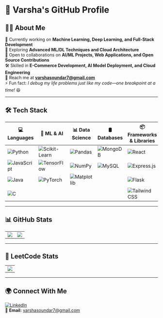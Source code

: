 # 🚀 **Varsha's GitHub Profile**  

## 👩‍💻 About Me  
🔭 Currently working on **Machine Learning, Deep Learning, and Full-Stack Development**  
🌱 Exploring **Advanced ML/DL Techniques and Cloud Architecture**  
👯 Open to collaborations on **AI/ML Projects, Web Applications, and Open Source Contributions**  
🛠️ Skilled in **E-Commerce Development, AI Model Deployment, and Cloud Engineering**  
📧 Reach me at **varshasoundar7@gmail.com**  
⚡ Fun fact: *I debug my life problems just like my code—one breakpoint at a time!* 😆  

---

## 🛠️ Tech Stack  

| 💻 Languages | 🤖 ML & AI | 📊 Data Science | 🛢️ Databases | 📦 Frameworks & Libraries | ☁️ Cloud & DevOps |
|-------------|------------|----------------|--------------|----------------------------|---------------------|
| ![Python](https://img.shields.io/badge/Python-3776AB?style=for-the-badge&logo=python&logoColor=white) | ![Scikit-Learn](https://img.shields.io/badge/Scikit--Learn-F7931E?style=for-the-badge&logo=scikit-learn&logoColor=white) | ![Pandas](https://img.shields.io/badge/Pandas-150458?style=for-the-badge&logo=pandas&logoColor=white) | ![MongoDB](https://img.shields.io/badge/MongoDB-47A248?style=for-the-badge&logo=mongodb&logoColor=white) | ![React](https://img.shields.io/badge/React-61DAFB?style=for-the-badge&logo=react&logoColor=black) | ![AWS](https://img.shields.io/badge/AWS-232F3E?style=for-the-badge&logo=amazon-aws&logoColor=white) |
| ![JavaScript](https://img.shields.io/badge/JavaScript-F7DF1E?style=for-the-badge&logo=javascript&logoColor=black) | ![TensorFlow](https://img.shields.io/badge/TensorFlow-FF6F00?style=for-the-badge&logo=tensorflow&logoColor=white) | ![NumPy](https://img.shields.io/badge/NumPy-013243?style=for-the-badge&logo=numpy&logoColor=white) | ![MySQL](https://img.shields.io/badge/MySQL-4479A1?style=for-the-badge&logo=mysql&logoColor=white) | ![Express.js](https://img.shields.io/badge/Express.js-000000?style=for-the-badge&logo=express&logoColor=white) | ![GCP](https://img.shields.io/badge/GCP-4285F4?style=for-the-badge&logo=google-cloud&logoColor=white) |
| ![Java](https://img.shields.io/badge/Java-007396?style=for-the-badge&logo=java&logoColor=white) | ![PyTorch](https://img.shields.io/badge/PyTorch-EE4C2C?style=for-the-badge&logo=pytorch&logoColor=white) | ![Matplotlib](https://img.shields.io/badge/Matplotlib-11557C?style=for-the-badge&logo=matplotlib&logoColor=white) |  | ![Flask](https://img.shields.io/badge/Flask-000000?style=for-the-badge&logo=flask&logoColor=white) | ![Docker](https://img.shields.io/badge/Docker-2496ED?style=for-the-badge&logo=docker&logoColor=white) |
| ![C](https://img.shields.io/badge/C-00599C?style=for-the-badge&logo=c&logoColor=white) |  |  |  | ![Tailwind CSS](https://img.shields.io/badge/Tailwind%20CSS-38B2AC?style=for-the-badge&logo=tailwind-css&logoColor=white) | ![Kubernetes](https://img.shields.io/badge/Kubernetes-326CE5?style=for-the-badge&logo=kubernetes&logoColor=white) |

---

## 📊 GitHub Stats  

<table>
<tr>
<td>  
<img src="https://github-readme-stats.vercel.app/api?username=varshh7&show_icons=true&theme=radical" />  
</td>  
<td>  
<img src="https://github-readme-streak-stats.herokuapp.com/?user=varshh7&theme=radical" />  
</td>  
</tr>
</table>  

---

## 🔢 LeetCode Stats  

<table>
<tr>
<td>
<img src="https://leetcard.jacoblin.cool/varshh_7?theme=dark&font=Karma&ext=contest" />
</td>
</tr>
</table>

---

## 🌍 Connect With Me  

[![LinkedIn](https://img.shields.io/badge/LinkedIn-0A66C2?style=for-the-badge&logo=linkedin&logoColor=white)](https://www.linkedin.com/in/varsha-s-6a3397259/)  
📧 **Email:** varshasoundar7@gmail.com  




